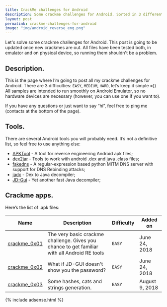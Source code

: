```yaml
---
title: CrackMe challenges for Android
description: Some crackme challenges for Android. Sorted in 3 different difficulty levels and easy to run on any Android emulator. Download and try your RE skills!
layout: post
permalink: crackme-challenges-for-android
image: "img/android_reverse_eng.png"
---
```

Let's solve some crackme challenges for Android. This post is going to be updated once new crackmes are out. All files have been tested both, in emulator and on physical device, so running them shouldn't be a problem.

## Description.

This is the page where I’m going to post all my crackme challenges for Android. There are 3 difficulties: `EASY`, `MEDIUM`, `HARD`, let’s keep it simple =)) All samples are intended to run smoothly on Android Emulator, so no hardware devices are necessary (however, you can use one if you want to).

If you have any questions or just want to say “hi”, feel free to ping me (contacts at the bottom of the page).

## Tools.

There are several Android tools you will probably need. It’s not a definitive list, so feel free to use anything else:

- [APKTool](https://ibotpeaches.github.io/Apktool/ "APKTool repository") - A tool for reverse engineering Android apk files;
- [dex2jar](https://github.com/pxb1988/dex2jar "dex2jar repository") - Tools to work with android .dex and java .class files;
- [fakedns](https://github.com/Crypt0s/FakeDns "fakedns repository") - A regular-expression based python MITM DNS server with support for DNS Rebinding attacks;
- [jadx](https://github.com/skylot/jadx "jadx repository") - Dex to Java decompiler;
- [JD-Gui](http://jd.benow.ca/ "JD-Gui website") - Yet another fast Java decompiler;

## Crackme apps.

Here’s the list of .apk files:

|Name|Description|Difficulty|Added on|
|---|---|---|---|
|[crackme_0x01](https://github.com/num1r0/android_crackmes/tree/master/crackme_0x01)|The very basic crackme challenge. Gives you chance to get familiar with all Android RE tools|`EASY`|June 24, 2018|
|[crackme_0x02](https://github.com/num1r0/android_crackmes/tree/master/crackme_0x02)|What if JD-GUI doesn't show you the password?|`EASY`|June 24, 2018|
|[crackme_0x03](https://github.com/num1r0/android_crackmes/tree/master/crackme_0x03)|Some hashes, cats and strings generation.|`EASY`|August 9, 2018|

{% include adsense.html %}